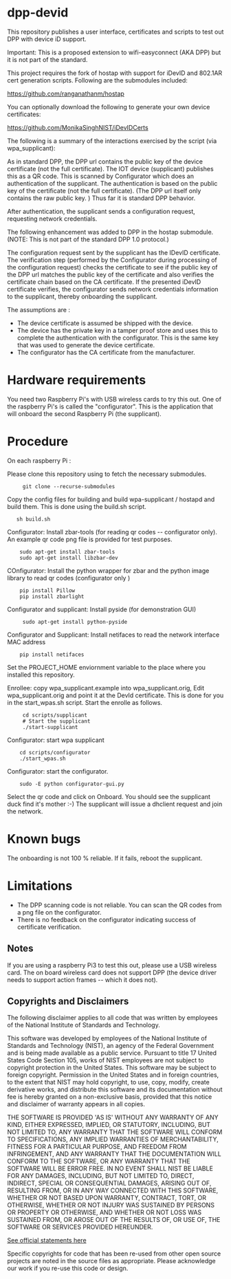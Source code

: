 # dpp-devid

This repository publishes a user interface, certificates and scripts to test out DPP with device iD support.

Important: This is a proposed extension to wifi-easyconnect (AKA DPP) but it is not part of the standard.

This project requires the fork of hostap with support for iDevID and 802.1AR cert generation scripts. 
Following are the submodules included:

   https://github.com/ranganathanm/hostap
   
You can optionally download the following to generate your own device certificates:
   
   https://github.com/MonikaSinghNIST/iDevIDCerts


The following is a summary of the interactions exercised by the script (via wpa\_supplicant):

As in standard DPP, the DPP url contains the public key of the device
certificate (not the full certificate). The IOT device (supplicant)
publishes this as a QR code.  This is scanned by Configurator which does
an authentication of the supplicant.  The authentication is based on
the public key of the certificate (not the full certificate).  (The DPP
url itself only contains the raw public key. ) Thus far it is standard
DPP behavior.

After authentication, the supplicant sends a configuration request,
requesting network credentials.

The following enhancement was added to DPP in the hostap submodule. 
(NOTE: This is not part of the standard DPP 1.0 protocol.)

The configuration request sent by the supplicant has the IDevID
certificate. The verification step (performed by the Configurator during
processing of the configuration request) checks the certificate to see if
the public key of the DPP url matches the public key of the certificate
and also verifies the certificate chain based on the CA certificate. If
the presented iDevID certificate verifies, the configurator sends network credentials
information to the supplicant, thereby onboarding the supplicant.

The assumptions are :

* The device certificate is assumed be shipped with the device.
* The device has the private key in a tamper proof store and uses this to complete the authentication with the configurator.
  This is the same key that was used to generate the device certificate.
* The configurator has the CA certificate from the manufacturer.

# Hardware requirements

You need two Raspberry Pi's with USB wireless cards to try this out.
One of the raspberry Pi's is called the "configurator". This is the application that will onboard the second
Raspberry Pi (the supplicant).

# Procedure

On each raspberry Pi :


Please clone this repository using to fetch the necessary submodules.

         git clone --recurse-submodules

Copy the config files for building and build wpa-supplicant / hostapd and build them. This is done using the build.sh script.
   
       sh build.sh

Configurator: Install zbar-tools (for reading qr codes -- configurator only). An example qr code
png file is provided for test purposes.

        sudo apt-get install zbar-tools
        sudo apt-get install libzbar-dev

COnfigurator: Install the python wrapper for zbar and the python image library to read qr codes (configurator only )

        pip install Pillow
        pip install zbarlight

Configurator and supplicant: Install pyside (for demonstration GUI)

         sudo apt-get install python-pyside

Configurator and Supplicant: Install netifaces to read the network interface MAC address

        pip install netifaces

Set the PROJECT_HOME enviornment variable to the place where you installed this repository.

Enrollee: copy wpa_supplicant.example into wpa_supplicant.orig, Edit wpa_supplicant.orig 
and point it at the DevId certificate.  This is done for you in the start_wpas.sh script.
Start the enrolle as follows. 

         cd scripts/supplicant 
         # Start the supplicant
         ./start-supplicant

Configurator: start wpa supplicant

        cd scripts/configurator
        ./start_wpas.sh

Configurator:  start the configurator.
         
        sudo -E python configurator-gui.py

Select the qr code and click on Onboard. You should see the supplicant duck find it's mother :-)
The supplicant will issue a dhclient request and join the network.

# Known bugs

The onboarding is not 100 % reliable. If it fails, reboot the supplicant. 


# Limitations



* The DPP scanning code is not reliable. You can scan the QR codes from a png file on the configurator.
* There is no feedback on the configurator indicating success of certificate verification.



## Notes ##

If you are using a raspberry Pi3 to test this out, please use a USB wireless card. The on board wireless 
card does not support DPP (the device driver needs to support action frames -- which it does not).


## Copyrights and Disclaimers ##

The following disclaimer applies to all code that was written by employees
of the National Institute of Standards and Technology.

This software was developed by employees of the National Institute of
Standards and Technology (NIST), an agency of the Federal Government
and is being made available as a public service. Pursuant to title 17
United States Code Section 105, works of NIST employees are not subject
to copyright protection in the United States.  This software may be
subject to foreign copyright.  Permission in the United States and in
foreign countries, to the extent that NIST may hold copyright, to use,
copy, modify, create derivative works, and distribute this software
and its documentation without fee is hereby granted on a non-exclusive
basis, provided that this notice and disclaimer of warranty appears in
all copies.

THE SOFTWARE IS PROVIDED 'AS IS' WITHOUT ANY WARRANTY OF ANY KIND,
EITHER EXPRESSED, IMPLIED, OR STATUTORY, INCLUDING, BUT NOT LIMITED
TO, ANY WARRANTY THAT THE SOFTWARE WILL CONFORM TO SPECIFICATIONS, ANY
IMPLIED WARRANTIES OF MERCHANTABILITY, FITNESS FOR A PARTICULAR PURPOSE,
AND FREEDOM FROM INFRINGEMENT, AND ANY WARRANTY THAT THE DOCUMENTATION
WILL CONFORM TO THE SOFTWARE, OR ANY WARRANTY THAT THE SOFTWARE WILL
BE ERROR FREE.  IN NO EVENT SHALL NIST BE LIABLE FOR ANY DAMAGES,
INCLUDING, BUT NOT LIMITED TO, DIRECT, INDIRECT, SPECIAL OR CONSEQUENTIAL
DAMAGES, ARISING OUT OF, RESULTING FROM, OR IN ANY WAY CONNECTED WITH
THIS SOFTWARE, WHETHER OR NOT BASED UPON WARRANTY, CONTRACT, TORT, OR
OTHERWISE, WHETHER OR NOT INJURY WAS SUSTAINED BY PERSONS OR PROPERTY
OR OTHERWISE, AND WHETHER OR NOT LOSS WAS SUSTAINED FROM, OR AROSE OUT
OF THE RESULTS OF, OR USE OF, THE SOFTWARE OR SERVICES PROVIDED HEREUNDER.

[See official statements here](https://www.nist.gov/director/copyright-fair-use-and-licensing-statements-srd-data-and-software)


Specific copyrights for code that has been re-used from other open 
source projects are noted in the source files as appropriate.
Please acknowledge our work if you re-use this code or design.

